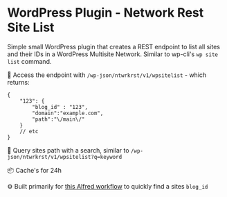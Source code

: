 # WordPress Plugin - Network Rest Site List

Simple small WordPress plugin that creates a REST endpoint to list all sites and their IDs in a WordPress Multisite Network. Similar to wp-cli's `wp site list` command.

🚀 Access the endpoint with `/wp-json/ntwrkrst/v1/wpsitelist` - which returns:

```
{
    "123": {
        "blog_id" : "123",
        "domain":"example.com",
        "path":"\/main\/"
    }
    // etc
}
```

🔬 Query sites path with a search, similar to `/wp-json/ntwrkrst/v1/wpsitelist?q=keyword`

📦 Cache's for 24h

⚙️ Built primarily for [this Alfred workflow](https://github.com/davidsword/alfred-workflow-wpsitelist) to quickly find a sites `blog_id`
